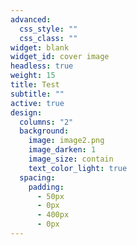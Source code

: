 ```yaml
---
advanced:
  css_style: ""
  css_class: ""
widget: blank
widget_id: cover image
headless: true
weight: 15
title: Test
subtitle: ""
active: true
design:
  columns: "2"
  background:
    image: image2.png
    image_darken: 1
    image_size: contain
    text_color_light: true
  spacing:
    padding:
      - 50px
      - 0px
      - 400px
      - 0px
---
```

